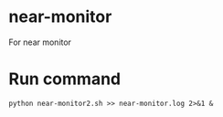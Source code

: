 # near-monitor
For near monitor


# Run command
```
python near-monitor2.sh >> near-monitor.log 2>&1 &
```

